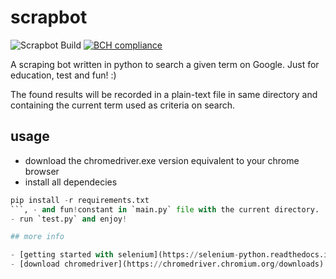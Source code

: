 # scrapbot

![Scrapbot Build](https://github.com/phduarte/scrapbot/workflows/Scrapbot%20Build/badge.svg)
[![BCH compliance](https://bettercodehub.com/edge/badge/phduarte/scrapbot?branch=master)](https://bettercodehub.com/)

A scraping bot written in python to search a given term on Google. Just for education, test and fun! :)

The found results will be recorded in a plain-text file in same directory and containing the current term used as criteria on search.

## usage

- download the chromedriver.exe version equivalent to your chrome browser
- install all dependecies
``` python
pip install -r requirements.txt
```, - and fun!constant in `main.py` file with the current directory.
- run `test.py` and enjoy!

## more info

- [getting started with selenium](https://selenium-python.readthedocs.io/getting-started.html)
- [download chromedriver](https://chromedriver.chromium.org/downloads)
